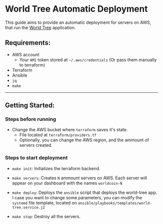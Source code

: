 # World Tree Automatic Deployment

This guide aims to provide an automatic deployment for servers on AWS, that run the [World Tree](https://github.com/worldcoin/world-tree) application.

## Requirements:
- AWS account
  - Your `AMI` token stored at `~/.aws/credentials` (Or pass them manually to terraform)
- Terraform
- Ansible
- `jq` 
- `make`

---

## Getting Started:

### Steps before running
- Change the AWS bucket where `terraform` saves it's state.
    - File located at `terraform/providers.tf`
    - Optionally, you can change the AWS region, and the ammount of servers created.
     
### Steps to start deployment

- `make init`: Initializes the terraform backend.

- `make servers`: Creates `N` ammount servers on AWS. Each server will appear on your dashboard with the names `worldcoin-N`

- `make deploy`: Deploys the `ansible` script that deploys the world-tree app. I case you want to change some parameters, you can modify the `systemd` file template, located on `ansible/playbooks/templates/world-tree.service.j2`

- `make stop`: Destroy all the servers.
